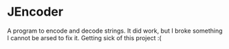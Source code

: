 # JEncoder

A program to encode and decode strings. It did work, but I broke something I cannot be arsed to fix it. Getting sick of this project :(
